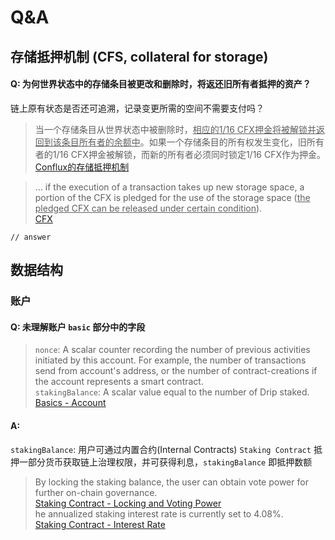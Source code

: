 # Q&A
## 存储抵押机制 (CFS, collateral for storage)

#### Q: 为何世界状态中的存储条目被更改和删除时，将返还旧所有者抵押的资产？

链上原有状态是否还可追溯，记录变更所需的空间不需要支付吗？

> 当一个存储条目从世界状态中被删除时，<u>相应的1/16 CFX押金将被解锁并返回到该条目所有者的余额中</u>。如果一个存储条目的所有权发生变化，旧所有者的1/16 CFX押金被解锁，而新的所有者必须同时锁定1/16 CFX作为押金。<br>
[Conflux的存储抵押机制](https://juejin.cn/post/6855551378123653127#heading-3)

> ... if the execution of a transaction takes up new storage space, a portion of the CFX is pledged for the use of the storage space (<u>the pledged CFX can be released under certain condition</u>).<br>
[CFX](https://developer.confluxnetwork.org/introduction/en/conflux_basics#cfx)
```
// answer
```

## 数据结构

### 账户

#### Q: 未理解账户 `basic` 部分中的字段
> `nonce`: A scalar counter recording the number of previous activities initiated by this account. For example, the number of transactions send from account's address, or the number of contract-creations if the account represents a smart contract.<br>
`stakingBalance`: A scalar value equal to the number of Drip staked.<br>
[Basics - Account](https://developer.confluxnetwork.org/introduction/en/conflux_basics#account)

#### A:
`stakingBalance`: 用户可通过内置合约(Internal Contracts) `Staking Contract` 抵押一部分货币获取链上治理权限，并可获得利息，`stakingBalance` 即抵押数额
> By locking the staking balance, the user can obtain vote power for further on-chain governance.<br>
[Staking Contract - Locking and Voting Power](https://developer.confluxnetwork.org/conflux-rust/internal_contract/internal_contract#locking-and-voting-power)<br>
he annualized staking interest rate is currently set to 4.08%.<br>
[Staking Contract - Interest Rate](https://developer.confluxnetwork.org/conflux-rust/internal_contract/internal_contract#interest-rate)
